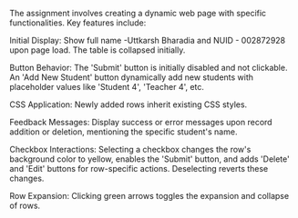 The assignment involves creating a dynamic web page with specific functionalities. Key features include:

Initial Display: Show full name -Uttkarsh Bharadia and NUID - 002872928 upon page load. The table is collapsed initially.  

Button Behavior: The 'Submit' button is initially disabled and not clickable. An 'Add New Student' button dynamically add new students with placeholder values like 'Student 4', 'Teacher 4', etc.

CSS Application: Newly added rows inherit existing CSS styles.

Feedback Messages: Display success or error messages upon record addition or deletion, mentioning the specific student's name.

Checkbox Interactions: Selecting a checkbox changes the row's background color to yellow, enables the 'Submit' button, and adds 'Delete' and 'Edit' buttons for row-specific actions. Deselecting reverts these changes.

Row Expansion: Clicking green arrows toggles the expansion and collapse of rows.
